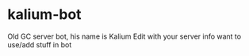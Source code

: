 # kalium-bot
Old GC server bot, his name is Kalium
Edit with your server info want to use/add stuff in bot
